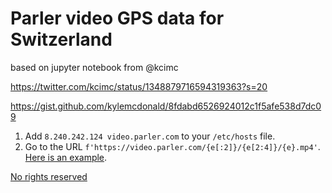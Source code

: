 # Parler video GPS data for Switzerland

based on jupyter notebook from @kcimc

https://twitter.com/kcimc/status/1348879716594319363?s=20

https://gist.github.com/kylemcdonald/8fdabd6526924012c1f5afe538d7dc09

1. Add `8.240.242.124 video.parler.com` to your `/etc/hosts` file.
2. Go to the URL `f'https://video.parler.com/{e[:2]}/{e[2:4]}/{e}.mp4'`. [Here is an example](https://video.parler.com/mL/FV/mLFVFnRzLjic.mp4`).

[No rights reserved](https://creativecommons.org/share-your-work/public-domain/cc0/)
